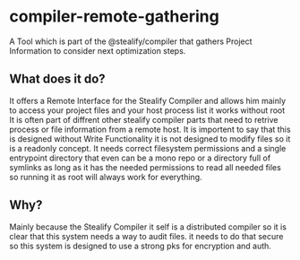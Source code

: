 # compiler-remote-gathering
A Tool which is part of the @stealify/compiler that gathers Project Information to consider next optimization steps.

## What does it do?
It offers a Remote Interface for the Stealify Compiler and allows him mainly to access your project files and your host process list it works without root
It is often part of diffrent other stealify compiler parts that need to retrive process or file information from a remote host.
It is importent to say that this is designed without Write Functionality it is not designed to modify files so it is a readonly concept.
It needs correct filesystem permissions and a single entrypoint directory that even can be a mono repo or a directory full of symlinks as long as it has
the needed permissions to read all needed files so running it as root will always work for everything.

## Why?
Mainly because the Stealify Compiler it self is a distributed compiler so it is clear that this system needs a way to audit files.
it needs to do that secure so this system is designed to use a strong pks for encryption and auth. 

